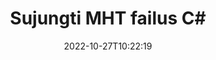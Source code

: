 ---
############################# Static ############################
layout: "auto-gen-merger"
date: 2022-10-27T10:22:19
draft: false
otherformats: mhtml odp ods odt one otp ott pdf pps ppsx ppt pptx rtf tex vdx vsdm

############################# Head ############################
head_title: "Sujungti MHT failus C# | MHT Susijungimas"
head_description: "Sujunkite kelis MHT failus į vieną failą naudodami C# .NET dokumentų sujungimo API. Sujunkite konkrečius puslapius arba puslapių diapazonus iš įvairių dokumentų į vieną dokumentą."

############################# Header ############################
title: "Sujungti MHT failus C#"
description: "Sujunkite MHT su keliomis .NET kodo eilutėmis."
bg_image: "https://cms.admin.containerize.com/templates/aspose/App_Themes/V3/images/bg/header1.png"
bg_overlay: false
button:
    enable: true
    icon: "fas fa-arrow-down"
    label: "Atsisiųskite nemokamą bandomąją versiją"
    link: "https://downloads.groupdocs.com/merger/net"

############################# SubMenu ############################
submenu:
    enable: true

    left:
        img_alt: "GroupDocs.Merger for .NET"
        image: "https://cms.admin.containerize.com/templates/groupdocs/images/product-logos/90x90-noborder/groupdocs-merger-net.png"
        product: "GroupDocs.Merger"
        platform: ".NET"

    middle:
        button:

            # button loop
            - link: "https://apireference.groupdocs.com/merger/net"
              text: "API nuoroda"

            # button loop
            - link: "https://github.com/groupdocs-merger"
              text: "Kodo pavyzdžiai"

            # button loop
            - link: "https://products.groupdocs.app/merger/family"
              text: "Tiesioginės demonstracinės versijos"

            # button loop
            - link: "https://purchase.groupdocs.com/pricing/merger/net"
              text: "Kainodara"

    right:
        link_download: "https://downloads.groupdocs.com/merger"
        link_learn: "https://docs.groupdocs.com/merger/net"
        link_buy: "https://purchase.groupdocs.com"

############################# About ############################
about:
    enable: true
    title: "Apie GroupDocs.Merger for .NET API"
    content: |
        [GroupDocs.Merger for .NET](/lt/merger/net/) yra patogus sprendimas sujungti kelis PDF, Microsoft Office (Word, Excel, PowerPoint, OneNote), OpenDocument, HTML, vaizdus ir daug kitų dokumentų į vieną failą .NET programose. GroupDocs.Merger sutaupys daug pastangų, nes jums leidžiama derinti MHT dokumentus – nereikia diegti jokios trečiosios šalies programinės įrangos, darbalaukio programų ar papildinių. Dabar nebereikia gaišti laiko ir derinti failus rankiniu būdu! GroupDocs misija yra užtikrinti geriausią kokybę ir supaprastinti dokumentų apdorojimo eigą.
        
        GroupDocs.Merger API yra tinkamas pasirinkimas įmonių sprendimams, kuriems reikia failų derinimo funkcijų. Šios API yra gerai palaikomos visose pagrindinėse operacinėse sistemose ir platformose, įskaitant .NET Framework, .NET Standard, .NET Core, Mono.

############################# Steps ############################
steps:
    enable: true
    title_left: "Kaip sujungti kelis MHT failus"
    content_left: |
        [GroupDocs.Merger for .NET](/lt/merger/net/) leidžia .NET kūrėjams lengvai sujungti du ar daugiau MHT failų savo programose įdiegiant keli lengvi žingsneliai.
        
        * Sukurkite naują **Merger** egzempliorių ir nurodykite šaltinio dokumento kelią kaip konstruktoriaus parametrą.
        * Paskambinkite **Join** iš **Merger** klasės ir pereikite antrojo šaltinio dokumento kelią.
        * Skambinkite **Save** iš **Merger** klasės, kad išsaugotumėte sujungtą dokumentą.

    title_right: "Sistemos reikalavimai"
    content_right: |
        GroupDocs.Merger for .NET API palaikomos visose pagrindinėse platformose ir operacinėse sistemose. Prieš vykdydami toliau pateiktą kodą, įsitikinkite, kad jūsų sistemoje yra įdiegtos šios būtinos sąlygos.

        * Operacinės sistemos: Microsoft Windows, Linux, MacOS
        * Kūrimo aplinkos: Visual Studio, Xamarin, MonoDevelop
        * Karkasai: .NET Framework, .NET Standard, .NET Core, Mono
        * Atsisiųskite naujausią GroupDocs.Merger for .NET versiją iš [NuGet](https://www.nuget.org/packages/groupdocs.merger)
         
    code: |
     {{% merger/additional-styles %}}
     {{< merger/code-merger title="Kaip sujungti MHT failus naudojant C# pavyzdinį kodą">}}

        ```csharp    
        // Sujunkite MHT failus naudodami GroupDocs.Merger API
        // Momentinis susijungimas su įvesties MHT dokumentu
        using (Merger merger = new Merger("input1.mht"))
          {
            // Iškvieskite sujungimo klasės egzemplioriaus prisijungimo metodą ir nurodykite antrojo šaltinio dokumento kelią
            merger.Join("input2.mht");
    
            // Norėdami išsaugoti sujungtą dokumentą, iškvieskite sujungimo klasės egzemplioriaus išsaugojimo metodą
            merger.Save("merged-file.mht");
          }
        ```
     {{< /merger/code-merger >}}

############################# Demos ############################
demos:
    enable: true
    title: "Tiesioginės demonstracinės versijos – internetinė programa, skirta sujungti dokumentus"
    content: |
       Šiuo metu sujunkite daugiau nei vieną MHT failą apsilankę [GroupDocs.Merger Live Demos](https://products.groupdocs.app/merger/family) svetainėje.
       Tiesioginė demonstracinė versija turi šiuos privalumus.
        
############################# About Formats ############################
about_formats:
    enable: true

############################# More Formats ############################
more_formats:
    enable: true
    title: "Kitų dokumentų formatų sujungimas"
    content: |
        .NET dokumentų sujungimo API, skirta failų formatams ir vaizdams. Sujunkite kai kuriuos populiarius dokumentų formatus, kaip nurodyta toliau.

############################# Back to top ###############################
back_to_top:
    enable: true
---